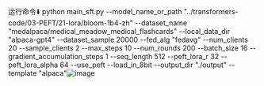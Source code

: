 运行命令⬇️
python main_sft.py  --model_name_or_path "../transformers-code/03-PEFT/21-lora/bloom-1b4-zh"  --dataset_name "medalpaca/medical_meadow_medical_flashcards"  --local_data_dir "alpaca-gpt4" --dataset_sample 20000  --fed_alg "fedavg"  --num_clients 20  --sample_clients 2  --max_steps 10  --num_rounds 200 --batch_size 16 --gradient_accumulation_steps 1 --seq_length 512 --peft_lora_r 32 --peft_lora_alpha 64 --use_peft  --load_in_8bit  --output_dir "./output"  --template "alpaca"![image](https://github.com/user-attachments/assets/24388b64-6572-4de9-a2d1-296f00c62afd)

